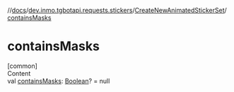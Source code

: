 //[docs](../../../index.md)/[dev.inmo.tgbotapi.requests.stickers](../index.md)/[CreateNewAnimatedStickerSet](index.md)/[containsMasks](contains-masks.md)



# containsMasks  
[common]  
Content  
val [containsMasks](contains-masks.md): [Boolean](https://kotlinlang.org/api/latest/jvm/stdlib/kotlin/-boolean/index.html)? = null  



